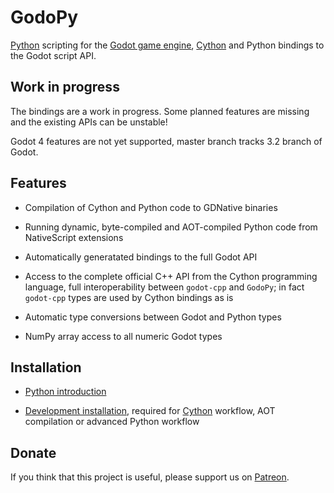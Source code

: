 # GodoPy

[Python](https://www.python.org) scripting for the [Godot game engine](http://godotengine.org),
[Cython](https://cython.org) and Python bindings to the Godot script API.

## Work in progress

The bindings are a work in progress. Some planned features are missing and the existing APIs can be unstable!

Godot 4 features are not yet supported, master branch tracks 3.2 branch of Godot.

## Features

* Compilation of Cython and Python code to GDNative binaries

* Running dynamic, byte-compiled and AOT-compiled Python code from NativeScript extensions

* Automatically generatated bindings to the full Godot API

* Access to the complete official C++ API from the Cython programming language, full interoperability
  between `godot-cpp` and `GodoPy`; in fact `godot-cpp` types are used by Cython bindings as is

* Automatic type conversions between Godot and Python types

* NumPy array access to all numeric Godot types


## Installation

* [Python introduction](PYTHON_QUICKSTART.md)

* [Development installation](CYTHON_QUICKSTART.md), required for
  [Cython](https://cython.readthedocs.io/en/latest/src/quickstart/overview.html) workflow,
  AOT compilation or advanced Python workflow


## Donate

If you think that this project is useful, please support us on [Patreon](https://www.patreon.com/join/godopy).
